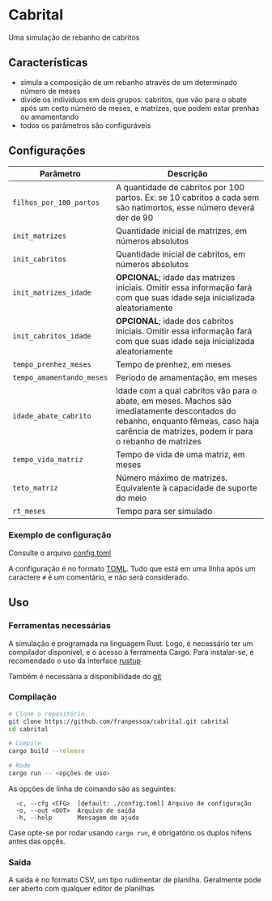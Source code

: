 # Cabrital

Uma simulação de rebanho de cabritos

## Características

  * simula a composição de um rebanho através de um determinado número de meses
  * divide os indivíduos em dois grupos: cabritos, que vão para o abate após um certo número de meses, e matrizes, que podem estar prenhas ou amamentando
  * todos os parâmetros são configuráveis

## Configurações
|   Parâmetro                 |  Descrição                                                                                                                                                                                  |
|-----------------------------|---------------------------------------------------------------------------------------------------------------------------------------------------------------------------------------------|
|    `filhos_por_100_partos`  |      A quantidade de cabritos por 100 partos. Ex: se 10 cabritos a cada sem são natimortos, esse número deverá der de 90                                                                    |
|   `init_matrizes`           |   Quantidade inicial de matrizes, em números absolutos                                                                                                                                      |
|    `init_cabritos`          | Quantidade inicial de cabritos, em números absolutos                                                                                                                                        |
|   `init_matrizes_idade`     |     **OPCIONAL**; idade das matrizes iniciais. Omitir essa informação fará com que suas idade seja inicializada aleatoriamente                                                              |
|   `init_cabritos_idade`     | **OPCIONAL**; idade dos cabritos iniciais. Omitir essa informação fará com que suas idade seja inicializada aleatoriamente                                                                  |
|   `tempo_prenhez_meses`     | Tempo de prenhez, em meses                                                                                                                                                                  |
|   `tempo_amamentando_meses` |   Período de amamentação, em meses                                                                                                                                                          |
|     `idade_abate_cabrito`   | Idade com a qual cabritos vão para o abate, em meses. Machos são imediatamente descontados do rebanho, enquanto fêmeas, caso haja carência de matrizes, podem ir para o rebanho de matrizes |
|   `tempo_vida_matriz`       | Tempo de vida de uma matriz, em meses                                                                                                                                                       |
|   `teto_matriz`             |    Número máximo de matrizes. Equivalente à capacidade de suporte do meio                                                                                                                   |
|    `rt_meses`               | Tempo para ser simulado                                                                                                                                                                     |

### Exemplo de configuração

Consulte o arquivo [config.toml](https://github.com/franpessoa/cabrital/blob/main/config.toml)

A configuração é no formato [TOML](https://pt.wikipedia.org/wiki/TOML). Tudo que está em uma linha após um caractere `#` é um comentário, e não será considerado.

## Uso
### Ferramentas necessárias
A simulação é programada na linguagem Rust. Logo, é necessário ter um compilador disponível, e o acesso à ferramenta Cargo.
Para instalar-se, é recomendado o uso da interface [rustup](https://rustup.rs/)

Também é necessária a disponibilidade do [git](https://git-scm.com/)

### Compilação
```bash
# Clone o repositório
git clone https://github.com/franpessoa/cabrital.git cabrital
cd cabrital

# Compile
cargo build --release

# Rode
cargo run -- <opções de uso>
```

As opções de linha de comando são as seguintes:
```
  -c, --cfg <CFG>  [default: ./config.toml] Arquivo de configuração
  -o, --out <OUT>  Arquivo de saída
  -h, --help       Mensagem de ajuda
```
Case opte-se por rodar usando `cargo run`, é obrigatório os duplos hífens antes das opçẽs.

### Saída
A saída é no formato CSV, um tipo rudimentar de planilha. Geralmente pode ser aberto com qualquer editor de planilhas



